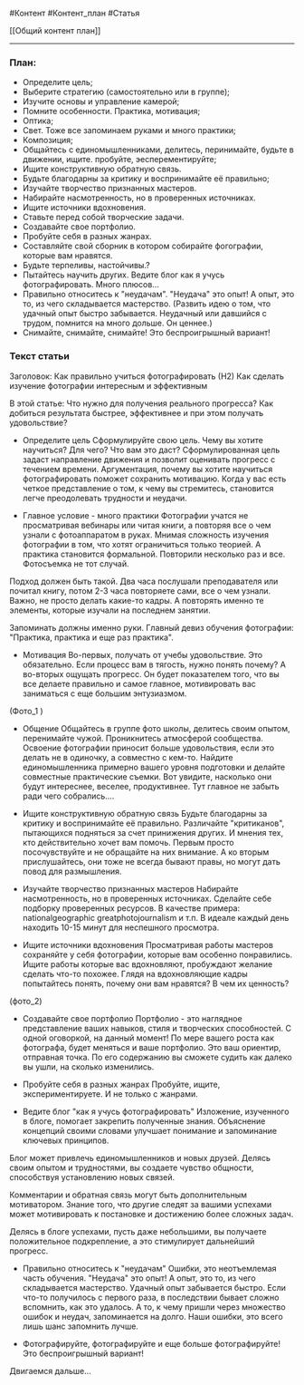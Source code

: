 #Контент #Контент_план #Статья

[[Общий контент план]]
________
### План:
- Определите цель;
- Выберите стратегию (самостоятельно или в группе);
- Изучите основы и управление камерой;
- Помните особенности. Практика, мотивация;
- Оптика;
- Свет. Тоже все запоминаем руками и много практики;
- Композиция;
- Общайтесь с единомышленниками, делитесь, перинимайте, будьте в движении, ищите. пробуйте, эесперементируйте;
- Ищите конструктивную обратную связь.
- Будьте благодарны за критику и воспринимайте её правильно;
- Изучайте творчество признанных мастеров.
- Набирайте насмотренность, но в проверенных источниках.
- Ищите источники вдохновения.
- Ставьте перед собой творческие задачи.
- Создавайте свое портфолио.
- Пробуйте себя в разных жанрах.
- Составляйте свой сборник в котором собирайте фогографии, которые вам нравятся.
- Будьте терпеливы, настойчивы.?
- Пытайтесь научить других. Ведите блог как я учусь фотографировать. Много плюсов...
- Правильно относитесь к "неудачам". "Неудача" это опыт! А опыт, это то, из чего складывается мастерство. (Развить идею о том, что удачный опыт быстро забывается. Неудачный или давшийся с трудом, помнится на много дольше. Он ценнее.)
- Снимайте, снимайте, снимайте! Это беспроигрышный вариант!



### Текст статьи
Заголовок: Как правильно учиться фотографировать
(Н2) Как сделать изучение фотографии интересным и эффективным

В этой статье:
Что нужно для получения реального прогресса?
Как добиться результата быстрее, эффективнее и при этом получать удовольствие?



- Определите цель
Сформулируйте свою цель. Чему вы хотите научиться? Для чего? Что вам это даст?
Сформулированная цель задаст направление движения и позволит оценивать прогресс с течением времени. 
Аргументация, почему вы хотите научиться фотографировать поможет сохранить мотивацию.
Когда у вас есть четкое представление о том, к чему вы стремитесь, становится легче преодолевать трудности и неудачи.

- Главное условие - много практики
Фотографии учатся не просматривая вебинары или читая книги, а повторяя все о чем узнали с фотоаппаратом в руках. Мнимая сложность изучения фотографии в том, что хотят ограничиться только теорией. А практика становится формальной. Повторили несколько раз и все.
Фотосъемка не тот случай.

Подход должен быть такой. Два часа послушали преподавателя или почитал книгу, потом 2-3 часа повторяете сами, все о чем узнали. Важно, не просто делать какие-то кадры. А повторять именно те элементы, которые изучали на последнем занятии.

Запоминать должны именно руки.
Главный девиз обучения фотографии: "Практика, практика и еще раз практика".

- Мотивация
Во-первых, получать от учебы удовольствие. Это обязательно. Если процесс вам в тягость, нужно понять почему? 
А во-вторых ощущать прогресс. Он будет показателем того, что вы все делаете правильно и самое главное, мотивировать вас заниматься с еще большим энтузиазмом.

(Фото_1 )

- Общение
Общайтесь в группе фото школы, делитесь своим опытом, перенимайте чужой. Проникнитесь атмосферой сообщества.
Освоение фотографии приносит больше удовольствия, если это делать не в одиночку, а совместно с кем-то. Найдите единомышленника примерно вашего уровня подготовки и делайте совместные практические съемки. Вот увидите, насколько они будут интереснее, веселее, продуктивнее. Тут главное не забыть ради чего собрались....

- Ищите конструктивную обратную связь
Будьте благодарны за критику и воспринимайте её правильно. Различайте "критиканов", пытающихся подняться за счет принижения других. И мнения тех, кто действительно хочет вам помочь. Первым просто посочувствуйте и не обращайте на них внимание. А ко вторым прислушайтесь, они тоже не всегда бывают правы, но могут дать повод для размышления.

- Изучайте творчество признанных мастеров
Набирайте насмотренность, но в проверенных источниках. Сделайте себе подборку проверенных ресурсов.
В качестве примера:  
nationalgeographic
greatphotojournalism
и т.п.
В идеале каждый день находить 10-15 минут для неспешного просмотра. 

- Ищите источники вдохновения
Просматривая работы мастеров сохраняйте у себя фотографии, которые вам особенно понравились. Ищите работы которые вас вдохновляют, пробуждают желание сделать что-то похожее. 
Глядя на вдохновляющие кадры попытайтесь понять, почему они вам нравятся? В чем их ценность?


(фото_2)


- Создавайте свое портфолио
Портфолио - это наглядное представление ваших навыков, стиля и творческих способностей. С одной оговоркой, на данный момент!
По мере вашего роста как фотографа, будет меняться и ваше портфолио. Это ваш ориентир, отправная точка. По его содержанию вы сможете судить как далеко вы ушли, на сколько изменились.

- Пробуйте себя в разных жанрах
Пробуйте, ищите, экспериментируете. И не только с жанрами. 

- Ведите блог "как я учусь фотографировать"
Изложение, изученного в блоге, помогает закрепить полученные знания. Объяснение концепций своими словами улучшает понимание и запоминание ключевых принципов.

Блог может привлечь единомышленников и новых друзей. Делясь своим опытом и трудностями, вы создаете чувство общности, способствуя установлению новых связей.

Комментарии и обратная связь могут быть дополнительным мотиватором.
Знание того, что другие следят за вашими успехами может мотивировать к постановке и достижению более сложных задач.

Делясь в блоге успехами, пусть даже небольшими, вы получаете положительное подкрепление, а это стимулирует дальнейший прогресс.

- Правильно относитесь к "неудачам"
 Ошибки, это неотъемлемая часть обучения. "Неудача" это опыт! А опыт, это то, из чего складывается мастерство. 
 Удачный опыт забывается быстро. Если что-то получилось с первого раза, в последствии бывает сложно вспомнить, как это удалось.
 А то, к чему пришли через множество ошибок и неудач, запоминается на долго.
 Наши ошибки, это всего лишь шанс запомнить лучше.


- Фотографируйте, фотографируйте и еще больше фотографируйте! Это беспроигрышный вариант!

Двигаемся дальше...
